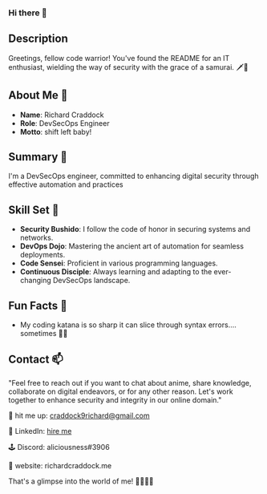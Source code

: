 ### Hi there 👋

## Description

Greetings, fellow code warrior! You've found the README for an IT enthusiast, wielding the way of security with the grace of a samurai. 🗡️🏯

## About Me 🥷

- **Name**: Richard Craddock
- **Role**: DevSecOps Engineer
- **Motto**: shift left baby!

## Summary 📖

I'm a DevSecOps engineer, committed to enhancing digital security through effective automation and practices

## Skill Set 🥋

- **Security Bushido**: I follow the code of honor in securing systems and networks.
- **DevOps Dojo**: Mastering the ancient art of automation for seamless deployments.
- **Code Sensei**: Proficient in various programming languages.
- **Continuous Disciple**: Always learning and adapting to the ever-changing DevSecOps landscape.
<!--
## Projects

- **Project 1: Fortifying the Citadel**
  - Description: Strengthening the digital fortress to withstand any cyber onslaught.
  - Tools Used: AWS, Docker, Terraform

- **Project 2: The Deployment Ronin**
  - Description: Wandering the path of automation to achieve harmonious deployments.
  - Tools Used: Jenkins, Kubernetes
-->
## Fun Facts 🎉

- My coding katana is so sharp it can slice through syntax errors.... sometimes 🤷‍♂️

## Contact 📫

"Feel free to reach out if you want to chat about anime, share knowledge, collaborate on digital endeavors, or for any other reason. Let's work together to enhance security and integrity in our online domain."

📧 hit me up: craddock9richard@gmail.com

🌸 LinkedIn: [hire me](https://www.linkedin.com/in/richard-craddock-/)

🕹️ Discord: aliciousness#3906

🔗 website: richardcraddock.me

That's a glimpse into the world of me! 🌟👨‍💻🌊


<!--
**aliciousness/aliciousness** is a ✨ _special_ ✨ repository because its `README.md` (this file) appears on your GitHub profile.

Here are some ideas to get you started:

- 🔭 I’m currently working on ...
- 🌱 I’m currently learning ...
- 👯 I’m looking to collaborate on ...
- 🤔 I’m looking for help with ...
- 💬 Ask me about ...
- 📫 How to reach me: ...
- 😄 Pronouns: ...
- ⚡ Fun fact: ...
-->
